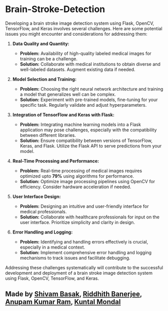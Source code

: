 # Brain-Stroke-Detection
Developing a brain stroke image detection system using Flask, OpenCV, TensorFlow, and Keras involves several challenges. Here are some potential issues you might encounter and considerations for addressing them:

1. **Data Quality and Quantity:**
   - **Problem:** Availability of high-quality labeled medical images for training can be a challenge.
   - **Solution:** Collaborate with medical institutions to obtain diverse and well-labeled datasets. Augment existing data if needed.

2. **Model Selection and Training:**
   - **Problem:** Choosing the right neural network architecture and training a model that generalizes well can be complex.
   - **Solution:** Experiment with pre-trained models, fine-tuning for your specific task. Regularly validate and adjust hyperparameters.

3. **Integration of TensorFlow and Keras with Flask:**
   - **Problem:** Integrating machine learning models into a Flask application may pose challenges, especially with the compatibility between different libraries.
   - **Solution:** Ensure compatibility between versions of TensorFlow, Keras, and Flask. Utilize the Flask API to serve predictions from your model.

4. **Real-Time Processing and Performance:**
   - **Problem:** Real-time processing of medical images requires optimized upto **79%** using algorithms for performance.
   - **Solution:** Optimize image processing pipelines using OpenCV for efficiency. Consider hardware acceleration if needed.


5. **User Interface Design:**
   - **Problem:** Designing an intuitive and user-friendly interface for medical professionals.
   - **Solution:** Collaborate with healthcare professionals for input on the user interface. Prioritize simplicity and clarity in design.

6. **Error Handling and Logging:**
   - **Problem:** Identifying and handling errors effectively is crucial, especially in a medical context.
   - **Solution:** Implement comprehensive error handling and logging mechanisms to track issues and facilitate debugging.



Addressing these challenges systematically will contribute to the successful development and deployment of a brain stroke image detection system using Flask, OpenCV, TensorFlow, and Keras.


## Made by [Shivam Basak](https://port-folio-git-main-shivambasak.vercel.app/), [Riddhith Banerjee](https://www.linkedin.com/in/banerjeeriddhith/), [Anupam Kumar Ram](https://www.linkedin.com/in/anupam-ram),  [Kuntal Mondal](https://www.linkedin.com/in/kuntal-mondal-b9337721b)

